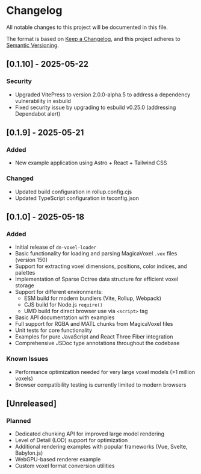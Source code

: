 # Changelog

All notable changes to this project will be documented in this file.

The format is based on [Keep a Changelog](https://keepachangelog.com/en/1.0.0/),
and this project adheres to [Semantic Versioning](https://semver.org/spec/v2.0.0.html).

## [0.1.10] - 2025-05-22

### Security

- Upgraded VitePress to version 2.0.0-alpha.5 to address a dependency vulnerability in esbuild
- Fixed security issue by upgrading to esbuild v0.25.0 (addressing Dependabot alert)

## [0.1.9] - 2025-05-21

### Added

- New example application using Astro + React + Tailwind CSS

### Changed

- Updated build configuration in rollup.config.cjs
- Updated TypeScript configuration in tsconfig.json

## [0.1.0] - 2025-05-18

### Added

- Initial release of `dn-voxel-loader`
- Basic functionality for loading and parsing MagicaVoxel `.vox` files (version 150)
- Support for extracting voxel dimensions, positions, color indices, and palettes
- Implementation of Sparse Octree data structure for efficient voxel storage
- Support for different environments:
  - ESM build for modern bundlers (Vite, Rollup, Webpack)
  - CJS build for Node.js `require()`
  - UMD build for direct browser use via `<script>` tag
- Basic API documentation with examples
- Full support for RGBA and MATL chunks from MagicaVoxel files
- Unit tests for core functionality
- Examples for pure JavaScript and React Three Fiber integration
- Comprehensive JSDoc type annotations throughout the codebase

### Known Issues

- Performance optimization needed for very large voxel models (>1 million voxels)
- Browser compatibility testing is currently limited to modern browsers

## [Unreleased]

### Planned

- Dedicated chunking API for improved large model rendering
- Level of Detail (LOD) support for optimization
- Additional rendering examples with popular frameworks (Vue, Svelte, Babylon.js)
- WebGPU-based renderer example
- Custom voxel format conversion utilities
